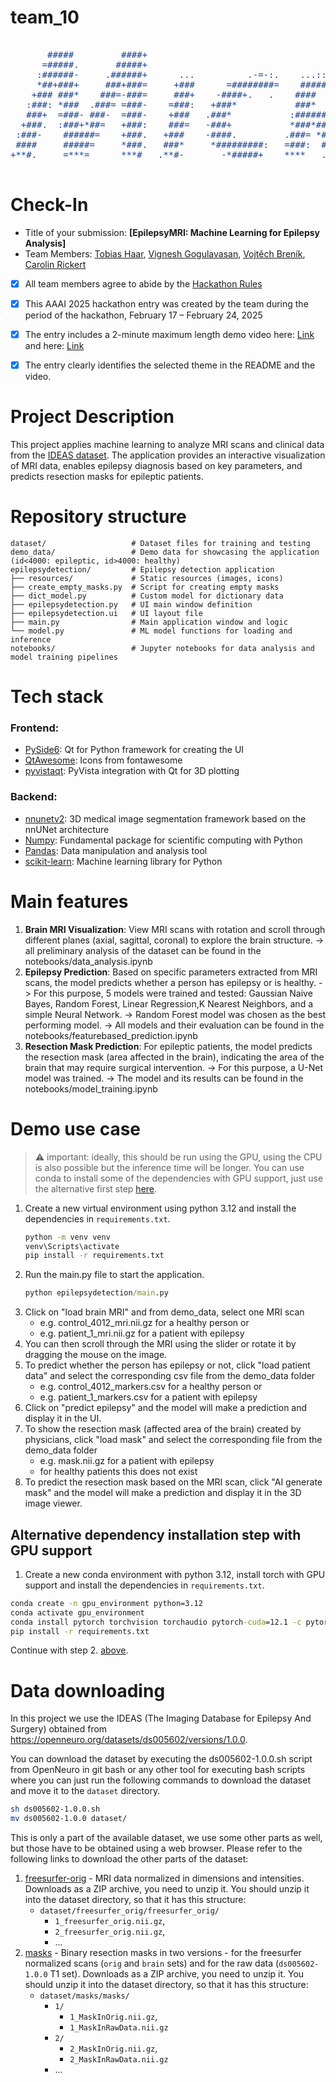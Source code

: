 # team_10

<pre style="color: 164194;">

       #####         ####+                                                                +####        ###*                                                 
      =#####.       #####+                                                                ######      :###=                                                 
     :######-     .######+      ...          .-=-:.    ...:::.              -==-.        +######*     =###         .-==:       ....        ....      ....   
     *##+###+     ###+###=     +###      =########=    ##########-      *##########:     *##**###+    *##*     :##########*    *###       ####      #####*  
    +### ###*    ###=-###=     ###+    -####+.   .    ####   :####    *###*:   =####-    ###.:####.  .###:   .####+.  .*####   =###-     ###*     .#######  
   :###: *###  .###= =###-    =###:   +###*           ###*   -###+   ####       -###=   *###  =####. *###   -###+       *###:  .###+    ####     :###--###: 
   ###+  =###- ###-  =###-    +###   .###*           :##########:   =###:       =###=   ###*   *###* ###*   ####        *###.   *###  .###*     :###:  #### 
  +###.  :###+*##=   +###:    ###=   -###+           *###*###.      ####        *###   :###:    ####+###    ###+       :###*    -###:.###+     -###:   ####.
 :###-    ######=    +###.   +###    -####.         .###= *###:     *###=     -####.   *###     :######*    ####.     +###*     .###*###+     +############:
 ####     #####=     *###.   ###*     *#########:   =###:  ####.    .############=     ###=      -#####=    =############.       *#####+     *###.     :###*
+**#.     =***=      ***#   .**#-       -*#####+    ****   .****.     .+#####*-       =***.       ****#       -*#####+:          -#***-     +***        ***#

</pre>


# Check-In

- Title of your submission: **[EpilepsyMRI: Machine Learning for Epilepsy Analysis]**
- Team Members: [Tobias Haar](mailto:tobias.haar@micronova.de), [Vignesh Gogulavasan](mailto:vignesh.gogulavasan@micronova.de), [Vojtěch Breník](mailto:vojtech.brenik@micronova.cz), [Carolin Rickert](mailto:carolin.rickert@micronova.de)
- [x] All team members agree to abide by the [Hackathon Rules](https://aaai.org/conference/aaai/aaai-25/hackathon/)
- [x] This AAAI 2025 hackathon entry was created by the team during the period of the hackathon, February 17 – February 24, 2025
- [x] The entry includes a 2-minute maximum length demo video here: [Link](https://micronovaag-my.sharepoint.com/:v:/g/personal/carolin_rickert_micronova_de/EbOjnd7z1gZNkPgmEGuSwUoBnhlTDtBGebT8_qnwVrEPMA?e=coMH91&nav=eyJwbGF5YmFja09wdGlvbnMiOnt9LCJyZWZlcnJhbEluZm8iOnsicmVmZXJyYWxBcHAiOiJUZWFtcyIsInJlZmVycmFsTW9kZSI6InZpZXciLCJyZWZlcnJhbFZpZXciOiJ2aWRlb2FjdGlvbnMtc2hhcmUiLCJyZWZlcnJhbFBsYXliYWNrU2Vzc2lvbklkIjoiOTQ5YTVlZmMtYTJmZC00MTM0LWE0ZDUtNzRkODNlZDRlMTFlIn19) and here: [Link](https://github.com/AAAI-2025-Hackathon/team_10/blob/main/AAAi%20Hackathon%20Team%2010.mp4)
- [x] The entry clearly identifies the selected theme in the README and the video.


# Project Description
This project applies machine learning to analyze MRI scans and clinical data from the [IDEAS dataset](https://doi.org/10.18112/openneuro.ds005602.v1.0.0). The application provides an interactive visualization of MRI data, enables epilepsy diagnosis based on key parameters, and predicts resection masks for epileptic patients.


# Repository structure
```
dataset/                   # Dataset files for training and testing
demo_data/                 # Demo data for showcasing the application (id<4000: epileptic, id>4000: healthy)
epilepsydetection/         # Epilepsy detection application
├── resources/             # Static resources (images, icons)
├── create_empty_masks.py  # Script for creating empty masks
├── dict_model.py          # Custom model for dictionary data
├── epilepsydetection.py   # UI main window definition 
├── epilepsydetection.ui   # UI layout file
├── main.py                # Main application window and logic
└── model.py               # ML model functions for loading and inference
notebooks/                 # Jupyter notebooks for data analysis and model training pipelines
```


# Tech stack

### Frontend:
- [PySide6](https://pypi.org/project/PySide6/): Qt for Python framework for creating the UI
- [QtAwesome](https://pypi.org/project/QtAwesome/): Icons from fontawesome
- [pyvistaqt](https://pypi.org/project/pyvistaqt/): PyVista integration with Qt for 3D plotting

### Backend:
- [nnunetv2](https://github.com/MIC-DKFZ/nnUNet/tree/master): 3D medical image segmentation framework based on the nnUNet architecture
- [Numpy](https://pypi.org/project/numpy/): Fundamental package for scientific computing with Python
- [Pandas](https://pandas.pydata.org/docs/index.html): Data manipulation and analysis tool
- [scikit-learn](https://scikit-learn.org/stable/): Machine learning library for Python

# Main features
1) **Brain MRI Visualization**: View MRI scans with rotation and scroll through different planes (axial, sagittal, coronal) to explore the brain structure.
       -> all preliminary analysis of the dataset can be found in the notebooks/data_analysis.ipynb
2) **Epilepsy Prediction**: Based on specific parameters extracted from MRI scans, the model predicts whether a person has epilepsy or is healthy.
       -> For this purpose, 5 models were trained and tested: Gaussian Naive Bayes, Random Forest, Linear Regression,K Nearest Neighbors, and a simple Neural Network.
       -> Random Forest model was chosen as the best performing model.
       -> All models and their evaluation can be found in the notebooks/featurebased_prediction.ipynb
3) **Resection Mask Prediction**: For epileptic patients, the model predicts the resection mask (area affected in the brain), indicating the area of the brain that may require surgical intervention.
       -> For this purpose, a U-Net model was trained.
       -> The model and its results can be found in the notebooks/model_training.ipynb


# Demo use case
> :warning: important: ideally, this should be run using the GPU, using the CPU is also possible but the inference time will be longer. You can use conda to install some of the dependencies with GPU support, just use the alternative first step [here](#alternative-dependency-installation-step-with-gpu-support).

1) Create a new virtual environment using python 3.12 and install the dependencies in `requirements.txt`.
    ```cmd
    python -m venv venv
    venv\Scripts\activate
    pip install -r requirements.txt
    ```
2) Run the main.py file to start the application.
    ```cmd
    python epilepsydetection/main.py
    ```
3) Click on "load brain MRI" and from demo_data, select one MRI scan
    - e.g. control_4012_mri.nii.gz for a healthy person or
    - e.g. patient_1_mri.nii.gz for a patient with epilepsy
4) You can then scroll through the MRI using the slider or rotate it by dragging the mouse on the image.
5) To predict whether the person has epilepsy or not, click "load patient data" and select the corresponding csv file from the demo_data folder
    - e.g. control_4012_markers.csv for a healthy person or
    - e.g. patient_1_markers.csv for a patient with epilepsy
6) Click on "predict epilepsy" and the model will make a prediction and display it in the UI.
7) To show the resection mask (affected area of the brain) created by physicians, click "load mask" and select the corresponding file from the demo_data folder
    - e.g. mask.nii.gz for a patient with epilepsy
    - for healthy patients this does not exist
8) To predict the resection mask based on the MRI scan, click "AI generate mask" and the model will make a prediction and display it in the 3D image viewer.

## Alternative dependency installation step with GPU support
1. Create a new conda environment with python 3.12, install torch with GPU support and install the dependencies in `requirements.txt`.
```cmd
conda create -n gpu_environment python=3.12
conda activate gpu_environment
conda install pytorch torchvision torchaudio pytorch-cuda=12.1 -c pytorch -c nvidia
pip install -r requirements.txt
```
Continue with step 2. [above](#demo-use-case).

# Data downloading

In this project we use the IDEAS (The Imaging Database for Epilepsy And Surgery) obtained from https://openneuro.org/datasets/ds005602/versions/1.0.0.

You can download the dataset by executing the ds005602-1.0.0.sh script from OpenNeuro in git bash or any other tool for executing bash scripts where you can just run the following commands to download the dataset and move it to the `dataset` directory.

```bash
sh ds005602-1.0.0.sh
mv ds005602-1.0.0 dataset/
```

This is only a part of the available dataset, we use some other parts as well, but those have to be obtained using a web browser. Please refer to the following links to download the other parts of the dataset:

1. [freesurfer-orig](https://figshare.com/s/f13391a4161b807ce6b0?file=48485917) - MRI data normalized in dimensions and intensities. Downloads as a ZIP archive, you need to unzip it. You should unzip it into the dataset directory, so that it has this structure:
    - `dataset/freesurfer_orig/freesurfer_orig/`
        - `1_freesurfer_orig.nii.gz`,
        - `2_freesurfer_orig.nii.gz`,
        - ...
1. [masks](https://figshare.com/s/31ab43d1829b12ac13e8?file=46130973) - Binary resection masks in two versions - for the freesurfer normalized scans (`orig` and `brain` sets) and for the raw data (`ds005602-1.0.0` T1 set). Downloads as a ZIP archive, you need to unzip it. You should unzip it into the dataset directory, so that it has this structure:
    - `dataset/masks/masks/`
        - `1/`
            - `1_MaskInOrig.nii.gz`,
            - `1_MaskInRawData.nii.gz`
        - `2/`
            - `2_MaskInOrig.nii.gz`,
            - `2_MaskInRawData.nii.gz`
        - ...




